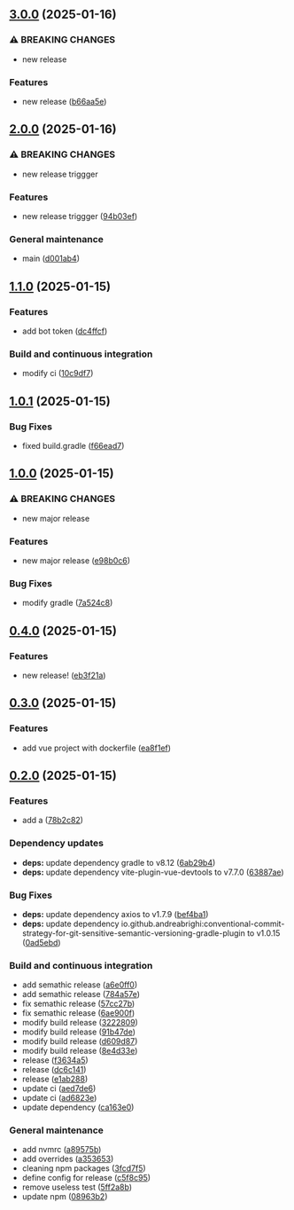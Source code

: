 ## [3.0.0](https://github.com/stormtroober/spe-tries/compare/2.0.0...3.0.0) (2025-01-16)

### ⚠ BREAKING CHANGES

* new release

### Features

* new release ([b66aa5e](https://github.com/stormtroober/spe-tries/commit/b66aa5e8c9299003503f10e240d4832f467cd02d))

## [2.0.0](https://github.com/stormtroober/spe-tries/compare/1.1.0...2.0.0) (2025-01-16)

### ⚠ BREAKING CHANGES

* new release triggger

### Features

* new release triggger ([94b03ef](https://github.com/stormtroober/spe-tries/commit/94b03ef66946392dd3f9d3bcdbfaf337f9be6f75))

### General maintenance

* main ([d001ab4](https://github.com/stormtroober/spe-tries/commit/d001ab4df6795656f2fa3730aa7918d400044f1c))

## [1.1.0](https://github.com/stormtroober/spe-tries/compare/1.0.1...1.1.0) (2025-01-15)

### Features

* add bot token ([dc4ffcf](https://github.com/stormtroober/spe-tries/commit/dc4ffcfd12f48d33059f21c4dc8e47f17d7f079e))

### Build and continuous integration

* modify ci ([10c9df7](https://github.com/stormtroober/spe-tries/commit/10c9df7de042868b5c7341041b78d54cda90c213))

## [1.0.1](https://github.com/stormtroober/spe-tries/compare/1.0.0...1.0.1) (2025-01-15)

### Bug Fixes

* fixed build.gradle ([f66ead7](https://github.com/stormtroober/spe-tries/commit/f66ead7b0a4649978cf60dc85550ed903395acb4))

## [1.0.0](https://github.com/stormtroober/spe-tries/compare/0.4.0...1.0.0) (2025-01-15)

### ⚠ BREAKING CHANGES

* new major release

### Features

* new major release ([e98b0c6](https://github.com/stormtroober/spe-tries/commit/e98b0c62c1562960eafd405fd933b153d53e5d4f))

### Bug Fixes

* modify gradle ([7a524c8](https://github.com/stormtroober/spe-tries/commit/7a524c8761d0f61da8eda0ebc3118564795ceeef))

## [0.4.0](https://github.com/stormtroober/spe-tries/compare/0.3.0...0.4.0) (2025-01-15)

### Features

* new release! ([eb3f21a](https://github.com/stormtroober/spe-tries/commit/eb3f21a1679991f98b076392034bd14fc6cdc88d))

## [0.3.0](https://github.com/stormtroober/spe-tries/compare/0.2.0...0.3.0) (2025-01-15)

### Features

* add vue project with dockerfile ([ea8f1ef](https://github.com/stormtroober/spe-tries/commit/ea8f1ef3612f829ae196df3b6491a5d237b9cf0f))

## [0.2.0](https://github.com/stormtroober/spe-tries/compare/0.1.0...0.2.0) (2025-01-15)

### Features

* add a ([78b2c82](https://github.com/stormtroober/spe-tries/commit/78b2c82ebcb141b771151caa267b0c0616e85324))

### Dependency updates

* **deps:** update dependency gradle to v8.12 ([6ab29b4](https://github.com/stormtroober/spe-tries/commit/6ab29b4d1b589b44013d339b983ea9079eb85574))
* **deps:** update dependency vite-plugin-vue-devtools to v7.7.0 ([63887ae](https://github.com/stormtroober/spe-tries/commit/63887aeb0cdb35754b37c9f33cd3433e025c06df))

### Bug Fixes

* **deps:** update dependency axios to v1.7.9 ([bef4ba1](https://github.com/stormtroober/spe-tries/commit/bef4ba11543ad067e36ab64204602b8b4763c1f9))
* **deps:** update dependency io.github.andreabrighi:conventional-commit-strategy-for-git-sensitive-semantic-versioning-gradle-plugin to v1.0.15 ([0ad5ebd](https://github.com/stormtroober/spe-tries/commit/0ad5ebd5ce5943969c87d3e4d22ffde37c690766))

### Build and continuous integration

* add semathic release ([a6e0ff0](https://github.com/stormtroober/spe-tries/commit/a6e0ff0882f78ceb77bbebca3c74841a0122ac3d))
* add semathic release ([784a57e](https://github.com/stormtroober/spe-tries/commit/784a57e99ab8e7586fab7cdd480b0e2ca7c7e089))
* fix semathic release ([57cc27b](https://github.com/stormtroober/spe-tries/commit/57cc27b7141978e74789b5ed723e9f82f13fa9ed))
* fix semathic release ([6ae900f](https://github.com/stormtroober/spe-tries/commit/6ae900fc5b66c020d1b615a6f1dbabfd1a6adfab))
* modify build release ([3222809](https://github.com/stormtroober/spe-tries/commit/322280914585544949f0461fe885f38cd1b420d9))
* modify build release ([91b47de](https://github.com/stormtroober/spe-tries/commit/91b47de7b55d4c7e4e48ff86a0c7546eb5da7faa))
* modify build release ([d609d87](https://github.com/stormtroober/spe-tries/commit/d609d878729d8ba6872465fb70dbb8ed2f84915a))
* modify build release ([8e4d33e](https://github.com/stormtroober/spe-tries/commit/8e4d33e82a72dd62b1f1b2bc60a13541874faf20))
* release ([f3634a5](https://github.com/stormtroober/spe-tries/commit/f3634a537f68c5ffe5c5189173ad3d8ac66f440d))
* release ([dc6c141](https://github.com/stormtroober/spe-tries/commit/dc6c1417b209b90517f14b40bd7659699dd7f5c2))
* release ([e1ab288](https://github.com/stormtroober/spe-tries/commit/e1ab2884eb1ad6f399a325e835bd6e522facc508))
* update ci ([aed7de6](https://github.com/stormtroober/spe-tries/commit/aed7de6ddae236c741c56005f333ea5db92662b9))
* update ci ([ad6823e](https://github.com/stormtroober/spe-tries/commit/ad6823e5480bc2db0fb4ae767b58169001495e40))
* update dependency ([ca163e0](https://github.com/stormtroober/spe-tries/commit/ca163e07f21e370ef845fc7533c03c8f46ef0a9c))

### General maintenance

* add nvmrc ([a89575b](https://github.com/stormtroober/spe-tries/commit/a89575bdb740893395e403dc5c680440680bbee1))
* add overrides ([a353653](https://github.com/stormtroober/spe-tries/commit/a353653fb810609fbb8751e36b9e568b5481daf7))
* cleaning npm packages ([3fcd7f5](https://github.com/stormtroober/spe-tries/commit/3fcd7f5770231dae9b0f352057154b109d69bb5f))
* define config for release ([c5f8c95](https://github.com/stormtroober/spe-tries/commit/c5f8c95dbae1692c78f9f4fb1537fd925fabcde3))
* remove useless test ([5ff2a8b](https://github.com/stormtroober/spe-tries/commit/5ff2a8bef44c4f7e0be3340856cd6b9387e387f8))
* update npm ([08963b2](https://github.com/stormtroober/spe-tries/commit/08963b2e45ca7c2ef28c2b81027df812513867ca))
